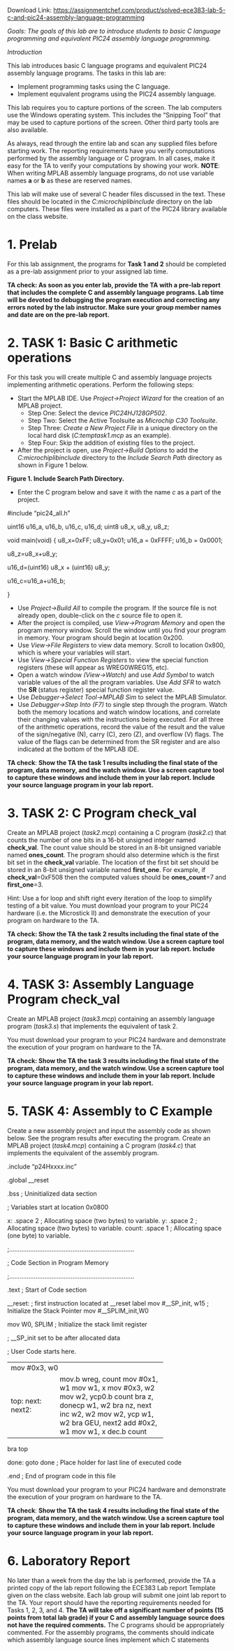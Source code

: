 Download Link: https://assignmentchef.com/product/solved-ece383-lab-5-c-and-pic24-assembly-language-programming
<br>



<em>Goals: The goals of this lab are to introduce students to basic C language programming and equivalent PIC24 assembly language programming. </em>

<em>Introduction </em>

This lab introduces basic C language programs and equivalent PIC24 assembly language programs. The tasks in this lab are:

<ul>

 <li>Implement programming tasks using the C language.</li>

 <li>Implement equivalent programs using the PIC24 assembly language.</li>

</ul>

This lab requires you to capture portions of the screen. The lab computers use the Windows operating system. This includes the “Snipping Tool” that may be used to capture portions of the screen. Other third party tools are also available.

As always, read through the entire lab and scan any supplied files before starting work. The reporting requirements have you verify computations performed by the assembly language or C program. In all cases, make it easy for the TA to verify your computations by showing your work. <strong>NOTE</strong>: When writing MPLAB assembly language programs, do not use variable names <strong>a</strong> or <strong>b</strong> as these are reserved names.

This lab will make use of several C header files discussed in the text. These files should be located in the <em>C:microchiplibinclude</em> directory on the lab computers. These files were installed as a part of the PIC24 library available on the class website.

<h1>1.     Prelab</h1>

For this lab assignment, the programs for <strong>Task 1 and 2</strong> should be completed as a pre-lab assignment prior to your assigned lab time.

<strong>TA check: As soon as you enter lab, provide the TA with a pre-lab report that includes the complete C and assembly language programs. Lab  time  will  be  devoted  to  debugging  the program  execution  and  correcting  any  errors  noted  by  the  lab  instructor. Make sure your group member names and date are on the pre-lab report. </strong>

<h1>2.     TASK 1: Basic C arithmetic operations</h1>

For this task you will create multiple C and assembly language projects implementing arithmetic operations. Perform the following steps:

<ul>

 <li>Start the MPLAB IDE. Use <em>Project-&gt;Project Wizard</em> for the creation of an MPLAB project.

  <ul>

   <li>Step One: Select the device <em>PIC24HJ128GP502</em>.</li>

   <li>Step Two: Select the Active Toolsuite as <em>Microchip C30 Toolsuite</em>.</li>

   <li>Step Three: <em>Create a New Project File</em> in a unique directory on the local hard disk (<em>C:temptask1.mcp</em> as an example).</li>

   <li>Step Four: Skip the addition of existing files to the project.</li>

  </ul></li>

 <li>After the project is open, use <em>Project-&gt;Build Options</em> to add the <em>C:microchiplibinclude </em>directory to the <em>Include Search Path</em> directory as shown in Figure 1 below.</li>

</ul>




<strong>Figure 1. Include Search Path Directory. </strong>

<ul>

 <li>Enter the C program below and save it with the name <em>c</em> as a part of the project.</li>

</ul>

#include “pic24_all.h”




uint16 u16_a, u16_b, u16_c, u16_d; uint8  u8_x,  u8_y,  u8_z;




void main(void) {   u8_x=0xFF;   u8_y=0x01;   u16_a = 0xFFFF;   u16_b = 0x0001;




u8_z=u8_x+u8_y;

u16_d=(uint16) u8_x + (uint16) u8_y;

u16_c=u16_a+u16_b;

}

<ul>

 <li>Use <em>Project-&gt;Build All</em> to compile the program. If the source file is not already open, double-click on the <em>c </em>source file to open it.</li>

 <li>After the project is compiled, use <em>View-&gt;Program Memory</em> and open the program memory window. Scroll the window until you find your program in memory. Your program should begin at location 0x200.</li>

 <li>Use <em>View-&gt;File Registers</em> to view data memory. Scroll to location 0x800, which is where your variables will start.</li>

 <li>Use <em>View-&gt;</em><em>Special Function Registers </em>to view the special function registers (these will appear as WREG0WREG15, etc).</li>

 <li>Open a watch window <em>(View-&gt;</em><em>Watch) </em>and use <em>Add </em><em>Symbol </em>to watch variable values of the all the program variables. Use <em>Add SFR</em> to watch the <strong>SR </strong>(status register) special function register value.</li>

 <li>Use <em>Debugger-&gt;Select Tool-&gt;MPLAB Sim</em> to select the MPLAB Simulator.</li>

 <li>Use <em>Debugger-&gt;Step Into</em> <em>(F7) </em>to single step through the program. Watch both the memory locations and watch window locations, and correlate their changing values with the instructions being executed. For all three of the arithmetic operations, record the value of the result and the value of the sign/negative (N), carry (C), zero (Z), and overflow (V) flags. The value of the flags can be determined from the SR register and are also indicated at the bottom of the MPLAB IDE.</li>

</ul>

<strong>TA check</strong>: <strong>Show the TA the task 1 results including the final state of the program, data memory, and the watch window. Use a screen capture tool to capture these windows and include them in your lab report. Include your source language program in your lab report.</strong>

<h1>3.     TASK 2: C Program check_val</h1>

Create an MPLAB project (<em>task2.mcp</em>) containing a C program (<em>task2.c</em>) that counts the number of one bits in a 16-bit unsigned integer named <strong>check_val</strong>. The count value should be stored in an 8-bit unsigned variable named <strong>ones_count</strong>. The program should also determine which is the first bit set in the <strong>check_val </strong>variable. The location of the first bit set should be stored in an 8-bit unsigned variable named <strong>first_one</strong>. For example, if <strong>check_val</strong>=0xF508 then the computed values should be <strong>ones_count</strong>=7 and <strong>first_one</strong>=3.

Hint: Use a for loop and shift right every iteration of the loop to simplify testing of a bit value. You must download your program to your PIC24 hardware (i.e. the Microstick II) and demonstrate the execution of your program on hardware to the TA.

<strong>TA check: Show the TA the task 2 results including the final state of the program, data memory, and the watch window. Use a screen capture tool to capture these windows and include them in your lab report. Include your source language program in your lab report. </strong>

<h1>4.     TASK 3: Assembly Language Program check_val</h1>

Create an MPLAB project (<em>task3.mcp</em>) containing an assembly language program (<em>task3.s</em>) that implements the equivalent of task 2.

You must download your program to your PIC24 hardware and demonstrate the execution of your program on hardware to the TA.




<strong>TA check: Show the TA the task 3 results including the final state of the program, data memory, and the watch window. Use a screen capture tool to capture these windows and include them in your lab report. Include your source language program in your lab report. </strong>

<h1>5.     TASK 4:  Assembly to C Example</h1>

Create a new assembly project and input the assembly code as shown below. See the program results after executing the program. Create an MPLAB project (<em>task4.mcp</em>) containing a C program (<em>task4.c</em>) that implements the equivalent of the assembly program.

.include “p24Hxxxx.inc”

.global __reset




.bss           ; Uninitialized data section

; Variables start at location 0x0800

x:       .space 2     ; Allocating space (two bytes) to variable. y:       .space 2     ; Allocating space (two bytes) to variable. count:   .space 1     ; Allocating space (one byte) to variable.




;……………………………………………………………..

; Code Section in Program Memory

;……………………………………………………………..




.text                     ; Start of Code section

__reset:                   ; first instruction located at __reset label         mov #__SP_init, w15      ; Initialize the Stack Pointer         mov #__SPLIM_init,W0

mov W0, SPLIM            ; Initialize the stack limit register

; __SP_init set to be after allocated data




; User Code starts here.

<table width="325">

 <tbody>

  <tr>

   <td colspan="2" width="325">        mov #0x3, w0</td>

  </tr>

  <tr>

   <td width="96">    top:      next:   next2: </td>

   <td width="229">mov.b wreg, count  mov #0x1, w1  mov w1, x  mov #0x3, w2  mov w2, ycp0.b count bra z, donecp w1, w2 bra nz, next inc w2, w2 mov w2, ycp w1, w2 bra GEU, next2 add #0x2, w1 mov w1, x dec.b count</td>

  </tr>

 </tbody>

</table>

bra top




done:      goto done  ; Place holder for last line of executed code

.end                 ; End of program code in this file

You must download your program to your PIC24 hardware and demonstrate the execution of your program on hardware to the TA.

<strong>TA check</strong>: <strong>Show the TA the task 4 results including the final state of the program, data memory, and the watch window. Use a screen capture tool to capture these windows and include them in your lab report. Include your source language program in your lab report.</strong>

<h1>6.     Laboratory Report</h1>

No later than a week from the day the lab is performed, provide the TA a printed copy of the lab report following the ECE383 Lab report Template given on the class website. Each lab group will submit one joint lab report to the TA.  Your report should have the reporting requirements needed for Tasks 1, 2, 3, and 4. <strong>The TA will take off a significant number of points (15 points from total lab grade) if your C and assembly language source does not have the required comments.</strong> The C programs should be appropriately commented. For the assembly programs, the comments should indicate which assembly language source lines implement which C statements